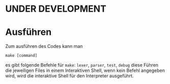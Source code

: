 # UNDER DEVELOPMENT

# Ausführen

Zum ausführen des Codes kann man

```
make [command]
```

es gibt folgende Befehle für `make`:
`lexer`, `parser`, `test`, `debug`
diese Führen die jeweiligen Files in einem Interaktiven Shell,
wenn kein Befehl angegeben wird, wird die interaktive Shell für den Interpreter ausgeführt.
